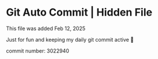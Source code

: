 # Git Auto Commit | Hidden File

This file was added Feb 12, 2025

Just for fun and keeping my daily git commit active 🤪

commit number: 3022940
